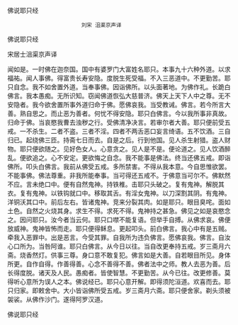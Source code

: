   佛说耶只经  

                        　　刘宋 沮渠京声译  

佛说耶只经  

宋居士沮渠京声译  

闻如是。一时佛在迦奈国。国中有婆罗门大富姓名耶只。本事九十六种外道。以求福祐。闻人事佛。得富贵长寿安隐。度脱生死受福。不入三恶道中。不更勤苦。耶只自念。我不如舍置外道。当奉事佛。因诣佛所。以头面著地。为佛作礼。长跪白佛言。我本愚痴。无所识知。窃闻佛道恢弘大慈普济。佛天上天下人中之尊。无不安隐者。我今欲舍置所事外道归命于佛。愿佛哀我。当受教诫。佛言。若今所言大善。熟自思之。而止恶为善者。何忧不得安隐。耶只白佛言。今以我所事非真故。归命于佛。当哀愍我曹去浊秽之行。受佛清净决言。若审尔者大善。耶只便前受五戒。一不杀生。二者不盗。三者不淫。四者不两舌恶口妄言绮语。五不饮酒。三自归已。起绕佛三匝。持斋七日而去。自是之后。行到他国。见人杀生射猎。盗人财物。耶只便欲随之。见好色女人。心意贪之。见人是不是。便论道之。见人饮酒醉乱。便欲追之。心不安定。更欲悔之自念。我不能事是佛法。终当还佛五戒。即诣佛所。叩头白佛言。我前从佛受五戒。多所禁害。不得从我本意。今自思惟欲罢。不能事佛。佛法尊重。非我所能奉事。当可得还五戒不。于佛意当可尔不。佛默然不应。言未绝口中。便有自然鬼神。持铁椎。击耶只头破之。复有鬼神。解脱其衣。复有鬼神。以铁钩就口中。移取其舌。有淫女鬼神。以刀深割其阴。有鬼神。洋铜沃其口中。前后左右。皆诸鬼神。竞来分裂其肉。如是耶只。眼目臭咤。面如土色。自然之火烧其身。求生不得。求死不得。鬼神持之甚急。佛见之如是哀愍念之。因问耶只。汝今者当云何。耶只口噤不能复语。但举手自搏。从佛求哀。佛便放威神。鬼神皆怖而走。耶只便得稣息。更起叩头。前白佛言。我心中有是五贼。牵我入恶罪中。出是恶言。今受其罪。自我所为违负佛言。愿佛哀我。佛言。自汝心口所为。当咎阿谁。耶只白佛言。从今日以往。当自改更奉持五戒。岁三斋月六斋。烧香然灯。供事三尊。身口意不敢复犯。佛言如是大善。自若眼目所见。身体所更。自作自得。作善得善。心念不善得不善。佛者法中之师。教人去恶为善。后长得度脱。诸天及人民。愚痴者。皆使智慧。不更勤苦。从今已往。改更修善。莫得听心意所为误人之本。佛说经已。耶只心意开解。即得须陀洹道。欢喜而去。耶只归家。即敕舍中。大小皆诣佛所受五戒。岁三斋月六斋。耶只便舍家。剃头须被袈裟。从佛作沙门。遂得阿罗汉道。  

佛说耶只经  
